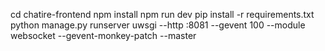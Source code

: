 cd chatire-frontend
npm install
npm run dev
pip install -r requirements.txt
python manage.py runserver
uwsgi --http :8081 --gevent 100 --module websocket --gevent-monkey-patch --master
